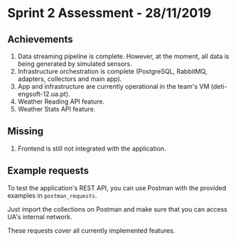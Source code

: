 # Sprint 2 Assessment - 28/11/2019

## Achievements

1. Data streaming pipeline is complete. However, at the moment, all data is being generated by simulated sensors.
2. Infrastructure orchestration is complete (PostgreSQL, RabbitMQ, adapters, collectors and main app).
3. App and infrastructure are currently operational in the team's VM (deti-engsoft-12.ua.pt).
4. Weather Reading API feature.
5. Weather Stats API feature.

## Missing

1. Frontend is still not integrated with the application.

## Example requests

To test the application's REST API, you can use Postman with the provided examples in `postman_requests`.

Just import the collections on Postman and make sure that you can access UA's internal network.

These requests cover all currently implemented features.